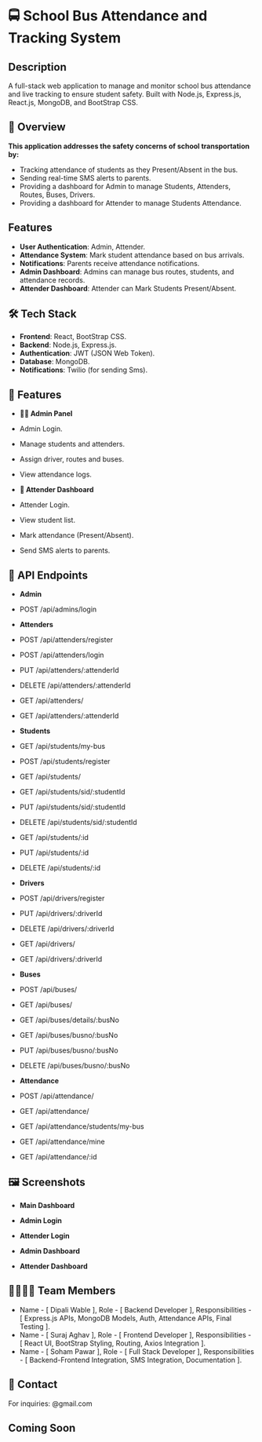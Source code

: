 # 🚍 School Bus Attendance and Tracking System

## Description
A full-stack web application to manage and monitor school bus attendance and live tracking to ensure student safety. Built with Node.js, Express.js, React.js, MongoDB, and BootStrap CSS.

## 🧾 Overview
**This application addresses the safety concerns of school transportation by:**
* Tracking attendance of students as they Present/Absent in the bus.
* Sending real-time SMS alerts to parents.
* Providing a dashboard for Admin to manage Students, Attenders, Routes, Buses, Drivers.
* Providing a dashboard for Attender to manage Students Attendance.

## Features
- **User Authentication**: Admin, Attender.
- **Attendance System**: Mark student attendance based on bus arrivals.
- **Notifications**: Parents receive attendance notifications.
- **Admin Dashboard**: Admins can manage bus routes, students, and attendance records.
- **Attender Dashboard**: Attender can Mark Students Present/Absent.

## 🛠 Tech Stack
- **Frontend**: React, BootStrap CSS.
- **Backend**: Node.js, Express.js.
- **Authentication**: JWT (JSON Web Token).
- **Database**: MongoDB.
- **Notifications**: Twilio (for sending Sms).

## 🚀 Features
* **👩‍🏫 Admin Panel**
* Admin Login.
* Manage students and attenders.
* Assign driver, routes and buses.
* View attendance logs.

* **🚌 Attender Dashboard**
* Attender Login.
* View student list.
* Mark attendance (Present/Absent).
* Send SMS alerts to parents.

## 🔌 API Endpoints
* **Admin**
* POST /api/admins/login

* **Attenders**
* POST /api/attenders/register
* POST /api/attenders/login
* PUT /api/attenders/:attenderId
* DELETE /api/attenders/:attenderId
* GET /api/attenders/
* GET /api/attenders/:attenderId

* **Students**
* GET /api/students/my-bus
* POST /api/students/register
* GET /api/students/
* GET /api/students/sid/:studentId
* PUT /api/students/sid/:studentId
* DELETE /api/students/sid/:studentId
* GET /api/students/:id
* PUT /api/students/:id
* DELETE /api/students/:id

* **Drivers**
* POST /api/drivers/register
* PUT /api/drivers/:driverId
* DELETE /api/drivers/:driverId
* GET /api/drivers/
* GET /api/drivers/:driverId

* **Buses**
* POST /api/buses/
* GET /api/buses/
* GET /api/buses/details/:busNo
* GET /api/buses/busno/:busNo
* PUT /api/buses/busno/:busNo
* DELETE /api/buses/busno/:busNo

* **Attendance**
* POST /api/attendance/
* GET /api/attendance/
* GET /api/attendance/students/my-bus
* GET /api/attendance/mine
* GET /api/attendance/:id

## 🖼 Screenshots

* **Main Dashboard**

* **Admin Login**

* **Attender Login**

* **Admin Dashboard**

* **Attender Dashboard**


## 👨‍👩‍👧‍👦 Team Members
* Name - [ Dipali Wable ], Role - [ Backend Developer ], Responsibilities - [ Express.js APIs, MongoDB Models, Auth, Attendance APIs, Final Testing ].
* Name - [ Suraj Aghav ], Role - [ Frontend Developer ], Responsibilities - [ React UI, BootStrap Styling, Routing, Axios Integration ].
* Name - [ Soham Pawar ], Role - [ Full Stack Developer ], Responsibilities - [ Backend-Frontend Integration, SMS Integration, Documentation ].

## 📧 Contact
For inquiries: @gmail.com

## Coming Soon
